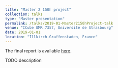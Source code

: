 ```yaml
---
title: "Master 2 150h project"
collection: talks
type: "Master presentation"
permalink: /talks/2019-01-Master2150hProject-talk
venue: "ICube UMR 7357, Université de Strasbourg"
date: 2019-01-01
location: "Illkirch-Graffenstaden, France"
---
```


The final report is available [here](/files/reports/2019-Master150hProject.pdf).

TODO description
